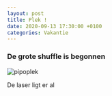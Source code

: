 ```yaml
---
layout: post
title: Plek !
date: 2020-09-13 17:30:00 +0100
categories: Vakantie
---
```


### De grote shuffle is begonnen
![pipoplek]({{site.page}}//assets/pipoplek.png)  

De laser ligt er al
